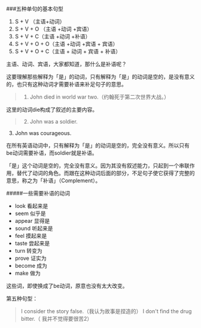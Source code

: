 ###五种单句的基本句型

1. S + V （主语+动词）
2. S + V + O （主语 +动词 +宾语）
3. S + V + C（主语 +动词 +补语）
4. S + V + O + O（主语 +动词 +宾语 + 宾语）
5. S + V + O + C（主语 + 动词 + 宾语 + 补语）

主语、动词、宾语，大家都知道，那什么是补语呢？

这要理解那些解释为「是」的动词，只有解释为「是」的动词是空的，是没有意义的，也只有这种动词才需要补语来补足句子的意思。

>  1. John died in world war two.（约翰死于第二次世界大战。）

这里的动词die构成了叙述的主要内容。

> 2. John was a soldier.
3. John was courageous.

在所有英语动词中，只有解释为「是」的动词是空的，完全没有意义。所以只有be动词需要补语，而soldier就是补语。

「是」这个动词是空的，完全没有意义。因为其没有叙述能力，只起到一个串联作用，替代了动词的角色。而跟在这种动词后面的部分，不足句子使它获得了完整的意思，称之为「补语」（Complement）。

#####一些需要补语的动词

- look 看起来是
- seem 似乎是
- appear 显得是
- sound 听起来是
- feel 摸起来是
- taste 尝起来是
- turn 转变为
- prove 证实为
- become 成为
- make 做为

这些词，即使换成了be动词，原意也没有太大改变。

第五种句型：

> I consider the story false.（我认为故事是捏造的）
I don't find the drug bitter.（ 我并不觉得要很苦2）

